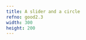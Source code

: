 ```yaml
---
title: A slider and a circle
refno: good2.3
width: 300
height: 200
---
```


<script>
var theta = 0;
function setup() {
  canvas = createCanvas(300, 200);  
}

function draw() {
  background(200);
  radius = 20
  ellipse(width/2,height/2+30*sin(theta),radius)
  theta+=.1;
}
</script>
